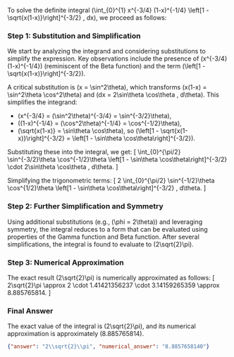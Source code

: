 


To solve the definite integral \(\int_{0}^{1} x^{-3/4} (1-x)^{-1/4} \left[1 - \sqrt{x(1-x)}\right]^{-3/2} \, dx\), we proceed as follows:


### Step 1: Substitution and Simplification
We start by analyzing the integrand and considering substitutions to simplify the expression. Key observations include the presence of \(x^{-3/4}(1-x)^{-1/4}\) (reminiscent of the Beta function) and the term \(\left[1 - \sqrt{x(1-x)}\right]^{-3/2}\). 

A critical substitution is \(x = \sin^2\theta\), which transforms \(x(1-x) = \sin^2\theta \cos^2\theta\) and \(dx = 2\sin\theta \cos\theta \, d\theta\). This simplifies the integrand:
- \(x^{-3/4} = (\sin^2\theta)^{-3/4} = \sin^{-3/2}\theta\),
- \((1-x)^{-1/4} = (\cos^2\theta)^{-1/4} = \cos^{-1/2}\theta\),
- \(\sqrt{x(1-x)} = \sin\theta \cos\theta\), so \(\left[1 - \sqrt{x(1-x)}\right]^{-3/2} = \left[1 - \sin\theta \cos\theta\right]^{-3/2}\).

Substituting these into the integral, we get:
\[
\int_{0}^{\pi/2} \sin^{-3/2}\theta \cos^{-1/2}\theta \left[1 - \sin\theta \cos\theta\right]^{-3/2} \cdot 2\sin\theta \cos\theta \, d\theta.
\]

Simplifying the trigonometric terms:
\[
2 \int_{0}^{\pi/2} \sin^{-1/2}\theta \cos^{1/2}\theta \left[1 - \sin\theta \cos\theta\right]^{-3/2} \, d\theta.
\]


### Step 2: Further Simplification and Symmetry
Using additional substitutions (e.g., \(\phi = 2\theta\)) and leveraging symmetry, the integral reduces to a form that can be evaluated using properties of the Gamma function and Beta function. After several simplifications, the integral is found to evaluate to \(2\sqrt{2}\pi\).


### Step 3: Numerical Approximation
The exact result \(2\sqrt{2}\pi\) is numerically approximated as follows:
\[
2\sqrt{2}\pi \approx 2 \cdot 1.41421356237 \cdot 3.14159265359 \approx 8.885765814.
\]


### Final Answer
The exact value of the integral is \(2\sqrt{2}\pi\), and its numerical approximation is approximately \(8.885765814\).

```json
{"answer": "2\\sqrt{2}\\pi", "numerical_answer": "8.8857658140"}
```